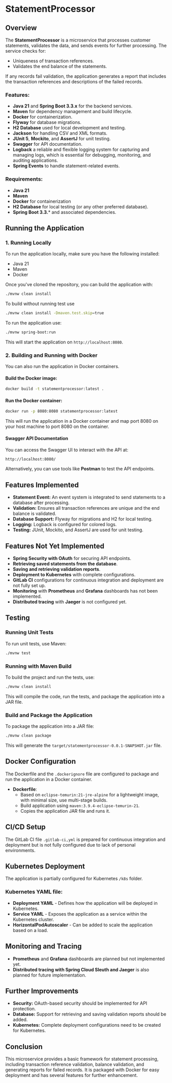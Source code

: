 # StatementProcessor

## Overview

The **StatementProcessor** is a microservice that processes customer statements, validates the data, and sends events for further processing. The service checks for:
- Uniqueness of transaction references.
- Validates the end balance of the statements.

If any records fail validation, the application generates a report that includes the transaction references and descriptions of the failed records.

### Features:
- **Java 21** and **Spring Boot 3.3.x** for the backend services.
- **Maven** for dependency management and build lifecycle.
- **Docker** for containerization.
- **Flyway** for database migrations.
- **H2 Database** used for local development and testing.
- **Jackson** for handling CSV and XML formats.
- **JUnit 5**, **Mockito**, and **AssertJ** for unit testing.
- **Swagger** for API documentation.
- **Logback** a reliable and flexible logging system for capturing and managing logs, which is essential for debugging, monitoring, and auditing applications.
- **Spring Events** to handle statement-related events.

### Requirements:
- **Java 21**
- **Maven**
- **Docker** for containerization
- **H2 Database** for local testing (or any other preferred database).
- **Spring Boot 3.3.*** and associated dependencies.

## Running the Application

### 1. Running Locally

To run the application locally, make sure you have the following installed:
- Java 21
- Maven
- Docker

Once you've cloned the repository, you can build the application with:

```bash
./mvnw clean install
```
To build without running test use
```bash
./mvnw clean install -Dmaven.test.skip=true
```

To run the application use:
```bash
./mvnw spring-boot:run
```

This will start the application on `http://localhost:8080`.

### 2. Building and Running with Docker

You can also run the application in Docker containers.

#### Build the Docker image:
```bash
docker build -t statementprocessor:latest .
```

#### Run the Docker container:
```bash
docker run -p 8080:8080 statementprocessor:latest
```

This will run the application in a Docker container and map port 8080 on your host machine to port 8080 on the container.

#### Swagger API Documentation

You can access the Swagger UI to interact with the API at:

```bash
http://localhost:8080/
```

Alternatively, you can use tools like **Postman** to test the API endpoints.

## Features Implemented

- **Statement Event:** An event system is integrated to send statements to a database after processing.
- **Validation:** Ensures all transaction references are unique and the end balance is validated.
- **Database Support:** Flyway for migrations and H2 for local testing.
- **Logging:** Logback is configured for colored logs.
- **Testing:** JUnit, Mockito, and AssertJ are used for unit testing.

## Features Not Yet Implemented

- **Spring Security with OAuth** for securing API endpoints.
- **Retrieving saved statements from the database**.
- **Saving and retrieving validation reports**.
- **Deployment to Kubernetes** with complete configurations.
- **GitLab CI** configurations for continuous integration and deployment are not fully set up.
- **Monitoring** with **Prometheus** and **Grafana** dashboards has not been implemented.
- **Distributed tracing** with **Jaeger** is not configured yet.

## Testing

### Running Unit Tests

To run unit tests, use Maven:

```bash
./mvnw test
```

### Running with Maven Build

To build the project and run the tests, use:

```bash
./mvnw clean install
```

This will compile the code, run the tests, and package the application into a JAR file.

### Build and Package the Application

To package the application into a JAR file:

```bash
./mvnw clean package
```

This will generate the `target/statementprocessor-0.0.1-SNAPSHOT.jar` file.


## Docker Configuration

The Dockerfile and the `.dockerignore` file are configured to package and run the application in a Docker container.

- **Dockerfile**:
    - Based on `eclipse-temurin:21-jre-alpine` for a lightweight image, with minimal size, use multi-stage builds.
    - Build application using `maven:3.9.4-eclipse-temurin-21`.
    - Copies the application JAR file and runs it.

## CI/CD Setup

The GitLab CI file `.gitlab-ci,yml` is prepared for continuous integration and deployment but is not fully 
configured due to lack of personal environments.

## Kubernetes Deployment
The application is partially configured for Kubernetes `/k8s` folder.

### Kubernetes YAML file:
- **Deployment YAML** - Defines how the application will be deployed in Kubernetes.
- **Service YAML** - Exposes the application as a service within the Kubernetes cluster.
- **HorizontalPodAutoscaler** - Can be added to scale the application based on a load.

## Monitoring and Tracing

- **Prometheus** and **Grafana** dashboards are planned but not implemented yet.
- **Distributed tracing with Spring Cloud Sleuth and Jaeger** is also planned for future implementation.

## Further Improvements

- **Security:** OAuth-based security should be implemented for API protection.
- **Database:** Support for retrieving and saving validation reports should be added.
- **Kubernetes:** Complete deployment configurations need to be created for Kubernetes.

## Conclusion

This microservice provides a basic framework for statement processing, including transaction reference validation, balance validation, and generating reports for failed records. It is packaged with Docker for easy deployment and has several features for further enhancement.

